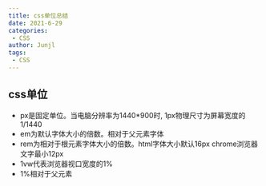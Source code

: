```yaml
---
title: css单位总结
date: 2021-6-29
categories:
 - CSS
author: Junjl
tags:
 - CSS
---
```


## css单位
* px是固定单位。当电脑分辨率为1440*900时, 1px物理尺寸为屏幕宽度的1/1440
* em为默认字体大小的倍数。相对于父元素字体
* rem为相对于根元素字体大小的倍数。html字体大小默认16px chrome浏览器文字最小12px
* 1vw代表浏览器视口宽度的1%
* 1%相对于父元素